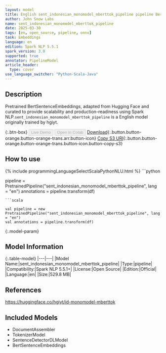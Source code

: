 ```yaml
---
layout: model
title: English sent_indonesian_monomodel_mberttok_pipeline pipeline BertSentenceEmbeddings from hgiyt
author: John Snow Labs
name: sent_indonesian_monomodel_mberttok_pipeline
date: 2025-03-30
tags: [en, open_source, pipeline, onnx]
task: Embeddings
language: en
edition: Spark NLP 5.5.1
spark_version: 3.0
supported: true
annotator: PipelineModel
article_header:
  type: cover
use_language_switcher: "Python-Scala-Java"
---
```


## Description

Pretrained BertSentenceEmbeddings, adapted from Hugging Face and curated to provide scalability and production-readiness using Spark NLP.`sent_indonesian_monomodel_mberttok_pipeline` is a English model originally trained by hgiyt.

{:.btn-box}
<button class="button button-orange" disabled>Live Demo</button>
<button class="button button-orange" disabled>Open in Colab</button>
[Download](https://s3.amazonaws.com/auxdata.johnsnowlabs.com/public/models/sent_indonesian_monomodel_mberttok_pipeline_en_5.5.1_3.0_1743349392709.zip){:.button.button-orange.button-orange-trans.arr.button-icon}
[Copy S3 URI](s3://auxdata.johnsnowlabs.com/public/models/sent_indonesian_monomodel_mberttok_pipeline_en_5.5.1_3.0_1743349392709.zip){:.button.button-orange.button-orange-trans.button-icon.button-copy-s3}

## How to use



<div class="tabs-box" markdown="1">
{% include programmingLanguageSelectScalaPythonNLU.html %}
```python

pipeline = PretrainedPipeline("sent_indonesian_monomodel_mberttok_pipeline", lang = "en")
annotations =  pipeline.transform(df)   

```
```scala

val pipeline = new PretrainedPipeline("sent_indonesian_monomodel_mberttok_pipeline", lang = "en")
val annotations = pipeline.transform(df)

```
</div>

{:.model-param}
## Model Information

{:.table-model}
|---|---|
|Model Name:|sent_indonesian_monomodel_mberttok_pipeline|
|Type:|pipeline|
|Compatibility:|Spark NLP 5.5.1+|
|License:|Open Source|
|Edition:|Official|
|Language:|en|
|Size:|529.8 MB|

## References

https://huggingface.co/hgiyt/id-monomodel-mberttok

## Included Models

- DocumentAssembler
- TokenizerModel
- SentenceDetectorDLModel
- BertSentenceEmbeddings